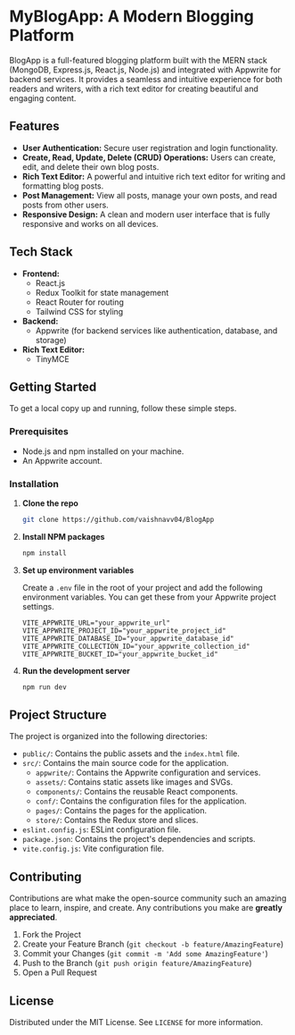 # MyBlogApp: A Modern Blogging Platform

BlogApp is a full-featured blogging platform built with the MERN stack (MongoDB, Express.js, React.js, Node.js) and integrated with Appwrite for backend services. It provides a seamless and intuitive experience for both readers and writers, with a rich text editor for creating beautiful and engaging content.

## Features

-   **User Authentication:** Secure user registration and login functionality.
-   **Create, Read, Update, Delete (CRUD) Operations:** Users can create, edit, and delete their own blog posts.
-   **Rich Text Editor:** A powerful and intuitive rich text editor for writing and formatting blog posts.
-   **Post Management:** View all posts, manage your own posts, and read posts from other users.
-   **Responsive Design:** A clean and modern user interface that is fully responsive and works on all devices.

## Tech Stack

-   **Frontend:**
    -   React.js
    -   Redux Toolkit for state management
    -   React Router for routing
    -   Tailwind CSS for styling
-   **Backend:**
    -   Appwrite (for backend services like authentication, database, and storage)
-   **Rich Text Editor:**
    -   TinyMCE

## Getting Started

To get a local copy up and running, follow these simple steps.

### Prerequisites

-   Node.js and npm installed on your machine.
-   An Appwrite account.

### Installation

1.  **Clone the repo**
    ```sh
    git clone https://github.com/vaishnavv04/BlogApp
    ```
2.  **Install NPM packages**
    ```sh
    npm install
    ```
3.  **Set up environment variables**

    Create a `.env` file in the root of your project and add the following environment variables. You can get these from your Appwrite project settings.

    ```
    VITE_APPWRITE_URL="your_appwrite_url"
    VITE_APPWRITE_PROJECT_ID="your_appwrite_project_id"
    VITE_APPWRITE_DATABASE_ID="your_appwrite_database_id"
    VITE_APPWRITE_COLLECTION_ID="your_appwrite_collection_id"
    VITE_APPWRITE_BUCKET_ID="your_appwrite_bucket_id"
    ```

4.  **Run the development server**
    ```sh
    npm run dev
    ```

## Project Structure

The project is organized into the following directories:

-   `public/`: Contains the public assets and the `index.html` file.
-   `src/`: Contains the main source code for the application.
    -   `appwrite/`: Contains the Appwrite configuration and services.
    -   `assets/`: Contains static assets like images and SVGs.
    -   `components/`: Contains the reusable React components.
    -   `conf/`: Contains the configuration files for the application.
    -   `pages/`: Contains the pages for the application.
    -   `store/`: Contains the Redux store and slices.
-   `eslint.config.js`: ESLint configuration file.
-   `package.json`: Contains the project's dependencies and scripts.
-   `vite.config.js`: Vite configuration file.

## Contributing

Contributions are what make the open-source community such an amazing place to learn, inspire, and create. Any contributions you make are **greatly appreciated**.

1.  Fork the Project
2.  Create your Feature Branch (`git checkout -b feature/AmazingFeature`)
3.  Commit your Changes (`git commit -m 'Add some AmazingFeature'`)
4.  Push to the Branch (`git push origin feature/AmazingFeature`)
5.  Open a Pull Request

## License

Distributed under the MIT License. See `LICENSE` for more information.
